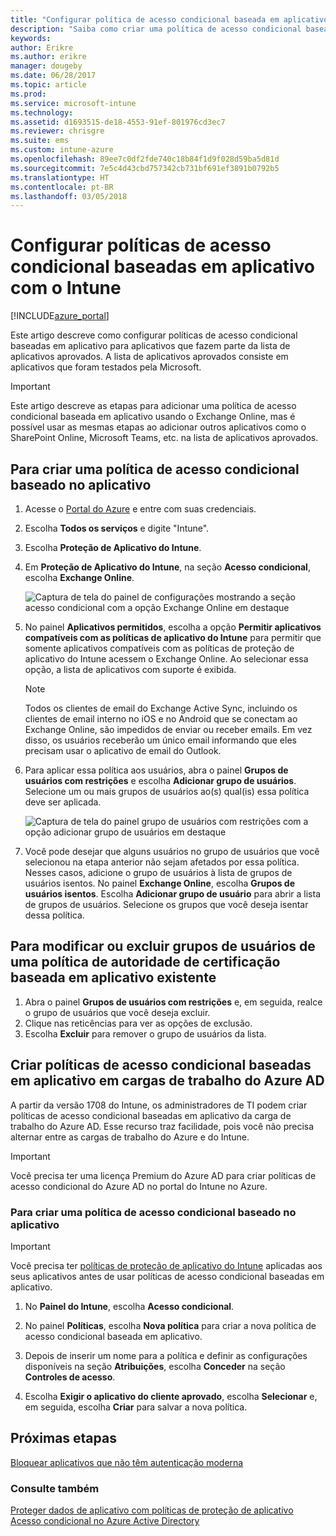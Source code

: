 ```yaml
---
title: "Configurar política de acesso condicional baseada em aplicativo com o Intune"
description: "Saiba como criar uma política de acesso condicional baseada em aplicativo com o Intune."
keywords: 
author: Erikre
ms.author: erikre
manager: dougeby
ms.date: 06/28/2017
ms.topic: article
ms.prod: 
ms.service: microsoft-intune
ms.technology: 
ms.assetid: d1693515-de18-4553-91ef-801976cd3ec7
ms.reviewer: chrisgre
ms.suite: ems
ms.custom: intune-azure
ms.openlocfilehash: 89ee7c0df2fde740c18b84f1d9f028d59ba5d81d
ms.sourcegitcommit: 7e5c4d43cbd757342cb731bf691ef3891b0792b5
ms.translationtype: HT
ms.contentlocale: pt-BR
ms.lasthandoff: 03/05/2018
---
```

# <a name="set-up-app-based-conditional-access-policies-with-intune"></a>Configurar políticas de acesso condicional baseadas em aplicativo com o Intune

[!INCLUDE[azure_portal](./includes/azure_portal.md)]

Este artigo descreve como configurar políticas de acesso condicional baseadas em aplicativo para aplicativos que fazem parte da lista de aplicativos aprovados. A lista de aplicativos aprovados consiste em aplicativos que foram testados pela Microsoft.

> [!IMPORTANT]
> Este artigo descreve as etapas para adicionar uma política de acesso condicional baseada em aplicativo usando o Exchange Online, mas é possível usar as mesmas etapas ao adicionar outros aplicativos como o SharePoint Online, Microsoft Teams, etc. na lista de aplicativos aprovados.

## <a name="to-create-an-app-based-conditional-access-policy"></a>Para criar uma política de acesso condicional baseado no aplicativo
1.  Acesse o [Portal do Azure](https://portal.azure.com) e entre com suas credenciais.

2.  Escolha **Todos os serviços** e digite "Intune".

3.  Escolha **Proteção de Aplicativo do Intune**.

4.  Em **Proteção de Aplicativo do Intune**, na seção **Acesso condicional**, escolha **Exchange Online**.

    ![Captura de tela do painel de configurações mostrando a seção acesso condicional com a opção Exchange Online em destaque](./media/MAM-conditional-access-1.png)

6. No painel **Aplicativos permitidos**, escolha a opção **Permitir aplicativos compatíveis com as políticas de aplicativo do Intune** para permitir que somente aplicativos compatíveis com as políticas de proteção de aplicativo do Intune acessem o Exchange Online. Ao selecionar essa opção, a lista de aplicativos com suporte é exibida.

    > [!NOTE]
    > Todos os clientes de email do Exchange Active Sync, incluindo os clientes de email interno no iOS e no Android que se conectam ao Exchange Online, são impedidos de enviar ou receber emails. Em vez disso, os usuários receberão um único email informando que eles precisam usar o aplicativo de email do Outlook.

7. Para aplicar essa política aos usuários, abra o painel **Grupos de usuários com restrições** e escolha **Adicionar grupo de usuários**. Selecione um ou mais grupos de usuários ao(s) qual(is) essa política deve ser aplicada.

    ![Captura de tela do painel grupo de usuários com restrições com a opção adicionar grupo de usuários em destaque](./media/mam-ca-add-user-group.png)

8. Você pode desejar que alguns usuários no grupo de usuários que você selecionou na etapa anterior não sejam afetados por essa política. Nesses casos, adicione o grupo de usuários à lista de grupos de usuários isentos. No painel **Exchange Online**, escolha **Grupos de usuários isentos**. Escolha **Adicionar grupo de usuário** para abrir a lista de grupos de usuários. Selecione os grupos que você deseja isentar dessa política.

## <a name="to-modify-or-delete-user-groups-from-an-existing-app-based-ca-policy"></a>Para modificar ou excluir grupos de usuários de uma política de autoridade de certificação baseada em aplicativo existente

1. Abra o painel **Grupos de usuários com restrições** e, em seguida, realce o grupo de usuários que você deseja excluir.
2. Clique nas reticências para ver as opções de exclusão.
3. Escolha **Excluir** para remover o grupo de usuários da lista.

## <a name="create-app-based-conditional-access-policies-in-azure-ad-workload"></a>Criar políticas de acesso condicional baseadas em aplicativo em cargas de trabalho do Azure AD

A partir da versão 1708 do Intune, os administradores de TI podem criar políticas de acesso condicional baseadas em aplicativo da carga de trabalho do Azure AD. Esse recurso traz facilidade, pois você não precisa alternar entre as cargas de trabalho do Azure e do Intune.

> [!IMPORTANT]
> Você precisa ter uma licença Premium do Azure AD para criar políticas de acesso condicional do Azure AD no portal do Intune no Azure.

### <a name="to-create-an-app-based-conditional-access-policy"></a>Para criar uma política de acesso condicional baseado no aplicativo

> [!IMPORTANT]
> Você precisa ter [políticas de proteção de aplicativo do Intune](app-protection-policies.md) aplicadas aos seus aplicativos antes de usar políticas de acesso condicional baseadas em aplicativo.

1. No **Painel do Intune**, escolha **Acesso condicional**.

2. No painel **Políticas**, escolha **Nova política** para criar a nova política de acesso condicional baseada em aplicativo.

4. Depois de inserir um nome para a política e definir as configurações disponíveis na seção **Atribuições**, escolha **Conceder** na seção **Controles de acesso**.

5. Escolha **Exigir o aplicativo do cliente aprovado**, escolha **Selecionar** e, em seguida, escolha **Criar** para salvar a nova política.

## <a name="next-steps"></a>Próximas etapas
[Bloquear aplicativos que não têm autenticação moderna](app-modern-authentication-block.md)

### <a name="see-also"></a>Consulte também

[Proteger dados de aplicativo com políticas de proteção de aplicativo](app-protection-policies.md)
[Acesso condicional no Azure Active Directory](https://docs.microsoft.com/azure/active-directory/active-directory-conditional-access)
